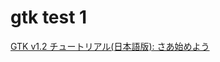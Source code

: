 # gtk test 1

[GTK v1.2 チュートリアル(日本語版): さあ始めよう](http://www.kitanet.ne.jp/~asler/linux/gtk/ja/gtk_tut_ja-2.html)
